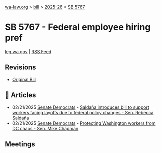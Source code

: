 [wa-law.org](/) > [bill](/bill/) > [2025-26](/bill/2025-26/) > [SB 5767](/bill/2025-26/sb/5767/)

# SB 5767 - Federal employee hiring pref
[leg.wa.gov](https://app.leg.wa.gov/billsummary?BillNumber=5767&Year=2025&Initiative=false) | [RSS Feed](./rss.xml)

## Revisions
* [Original Bill](1/)

## 📰 Articles
* 02/21/2025 [Senate Democrats](/org/senate_democrats/) - [Saldaña introduces bill to support workers facing layoffs due to federal policy changes - Sen. Rebecca Saldaña](https://senatedemocrats.wa.gov/saldana/2025/02/20/saldana-introduces-bill-to-support-workers-facing-layoffs-due-to-federal-policy-changes/#:~:text=Senate%20Bill%205767)
* 02/21/2025 [Senate Democrats](/org/senate_democrats/) - [Protecting Washington workers from DC chaos - Sen. Mike Chapman](https://senatedemocrats.wa.gov/chapman/2025/02/20/protecting-washington-workers-from-dc-chaos/#:~:text=Senate%20Bill%205767)

## Meetings